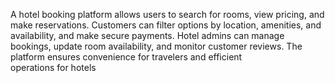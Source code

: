 A hotel booking platform allows users to search for rooms, view pricing, and make reservations. 
Customers can filter options by location, amenities, and availability, and make secure payments. 
Hotel admins can manage bookings, update room availability, and monitor customer reviews. 
The platform ensures convenience for travelers and efficient operations for hotels
